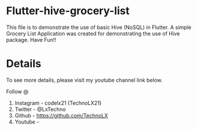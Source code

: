 # Flutter-hive-grocery-list

This file is to demonstrate the use of basic Hive (NoSQL) in Flutter. A simple Grocery List Application was created for demonstrating the use of Hive package. Have Fun!!

# Details

To see more details, please visit my youtube channel link below.

Follow @

1. Instagram - codelx21 (TechnoLX21)
2. Twitter - @LxTechno
3. Github - https://github.com/TechnoLX
4. Youtube - 
